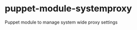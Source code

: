 puppet-module-systemproxy
=========================

Puppet module to manage system wide proxy settings

